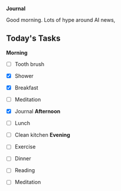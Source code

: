 **Journal**

Good morning. Lots of hype around AI news,
## Today's Tasks

**Morning**
- [ ] Tooth brush
- [x] Shower
- [x] Breakfast
- [ ] Meditation
- [x] Journal
**Afternoon**
- [ ] Lunch
- [ ] Clean kitchen
**Evening**
- [ ] Exercise
- [ ] Dinner
- [ ] Reading
- [ ] Meditation



